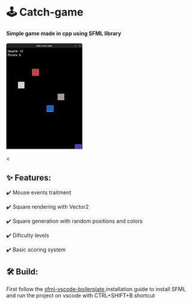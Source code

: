 <h1> 🕹️ Catch-game </h1>
<h4> Simple game made in cpp using SFML library </h4>
<img src="catch-game.png" width="40%" height="40%">

<<h2>✨ Features:</h2>
<p> ✔️ Mouse events traitment </p>
<p> ✔️ Square rendering with Vector2<T> </p>
<p> ✔️ Square generation with random positions and colors </p>
<p> ✔️ Dificulty levels </p>
<p> ✔️ Basic scoring system </p>

<h2>🛠️ Build:</h2>

First follow the <a href="https://github.com/rewrking/sfml-vscode-boilerplate"> sfml-vscode-boilerplate </a> installation guide to install SFML and run the project on vscode with CTRL+SHIFT+B shortcut



